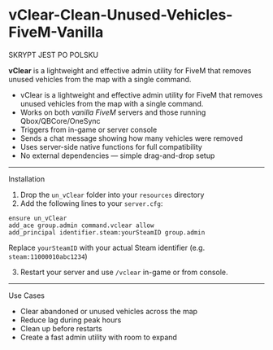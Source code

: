 # vClear-Clean-Unused-Vehicles-FiveM-Vanilla

SKRYPT JEST PO POLSKU

**vClear** is a lightweight and effective admin utility for FiveM that removes unused vehicles from the map with a single command.

- vClear is a lightweight and effective admin utility for FiveM that removes unused vehicles from the map with a single command.
- Works on both *vanilla FiveM* servers and those running Qbox/QBCore/OneSync  
- Triggers from in-game or server console  
- Sends a chat message showing how many vehicles were removed  
- Uses server-side native functions for full compatibility  
- No external dependencies — simple drag-and-drop setup

---

 Installation

1. Drop the `un_vClear` folder into your `resources` directory  
2. Add the following lines to your `server.cfg`:

```
ensure un_vClear
add_ace group.admin command.vclear allow
add_principal identifier.steam:yourSteamID group.admin
```

 Replace `yourSteamID` with your actual Steam identifier (e.g. `steam:11000010abc1234`)

3. Restart your server and use `/vclear` in-game or from console.

---

  Use Cases

- Clear abandoned or unused vehicles across the map  
- Reduce lag during peak hours  
- Clean up before restarts  
- Create a fast admin utility with room to expand

